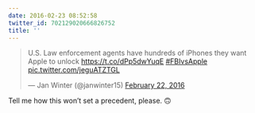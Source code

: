 ```yaml
---
date: 2016-02-23 08:52:58
twitter_id: 702129020666826752
title: ''
---
```


<blockquote class="twitter-tweet"><p lang="en" dir="ltr">U.S. Law enforcement agents have hundreds of iPhones they want Apple to unlock <a href="https://t.co/dPp5dwYuqE">https://t.co/dPp5dwYuqE</a> <a href="https://twitter.com/hashtag/FBIvsApple?src=hash&amp;ref_src=twsrc%5Etfw">#FBIvsApple</a> <a href="https://t.co/jeguATZTGL">pic.twitter.com/jeguATZTGL</a></p>&mdash; Jan Winter (@janwinter15) <a href="https://twitter.com/janwinter15/status/701836765057966081?ref_src=twsrc%5Etfw">February 22, 2016</a></blockquote>
<script async src="https://platform.twitter.com/widgets.js" charset="utf-8"></script>

Tell me how this won’t set a precedent, please. 🙃 
